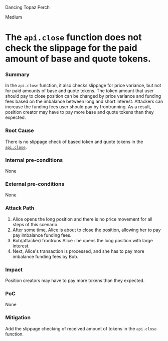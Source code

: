 Dancing Topaz Perch

Medium

# The `api.close` function does not check the slippage for the paid amount of base and quote tokens.

### Summary

In the `api.close` function, it also checks slippage for price variance, but not for paid amounts of base and quote tokens.
The token amount that user should pay to close position can be changed by price variance and funding fees based on the imbalance between long and short interest.
Attackers can increase the funding fees user should pay by frontrunning.
As a result, position creator may have to pay more base and quote tokens than they expected.

### Root Cause

There is no slippage check of based token and quote tokens in the [`api.close`](https://github.com/sherlock-audit/2024-08-velar-artha/blob/18ef2d8dc0162aca79bd71710f08a3c18c94a36e/gl-sherlock/contracts/api.vy#L161-L183).

### Internal pre-conditions

None

### External pre-conditions

None

### Attack Path

1. Alice opens the long position and there is no price movement for all steps of this scenario.
2. After some time, Alice is about to close the position, allowing her to pay pay imbalance funding fees.
3. Bob(attacker) frontruns Alice : he opens the long position with large interest.
4. Next, Alice's transaction is processed, and she has to pay more imbalance funding fees by Bob.

### Impact

Position creators may have to pay more tokens than they expected.

### PoC

None

### Mitigation

Add the slippage checking of received amount of tokens in the `api.close` function.